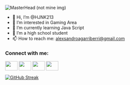 ![MasterHead](https://i.ytimg.com/vi/wYxQElu38ss/maxresdefault.jpg) (not mine img)

- 👋 Hi, I’m @HJNK213
- 👀 I’m interested in Gaming Area
- 🌱 I’m currently learning Java Script
- 💞️ I’m a high school student
- 📫 How to reach me: alexsandroagarriberri@gmail.com

<h3 align="left">Connect with me:</h3>
<p align="left">
<a href="seu link" target="blank"><img align="center" src="https://cdn.jsdelivr.net/npm/simple-icons@3.0.1/icons/twitter.svg" alt="" height="30" width="40"/></a>
<a href="seu link" target="blank"><img align="center" src="https://cdn.jsdelivr.net/npm/simple-icons@3.0.1/icons/linkedin.svg" alt="" height="30" width="40" /></a>
<a href="seu link" target="blank"><img align="center" src="https://cdn.jsdelivr.net/npm/simple-icons@3.0.1/icons/instagram.svg" alt="" height="30" width="40" /></a>
<a href="seu link" target="blank"><img align="center" src="https://cdn.jsdelivr.net/npm/simple-icons@3.0.1/icons/youtube.svg" alt="" height="30" width="40" /></a>
</p>


[![GitHub Streak](https://github-readme-streak-stats.herokuapp.com/?user=HJNK213)](https://git.io/streak-stats)

<!---
HJNK213/HJNK213 is a ✨ special ✨ repository because its `README.md` (this file) appears on your GitHub profile.
You can click the Preview link to take a look at your changes.
--->
